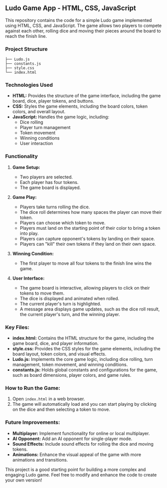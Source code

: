## Ludo Game App - HTML, CSS, JavaScript

This repository contains the code for a simple Ludo game implemented using HTML, CSS, and JavaScript. The game allows two players to compete against each other, rolling dice and moving their pieces around the board to reach the finish line.

### Project Structure

```
├── Ludo.js
├── constants.js
├── style.css
└── index.html
```

### Technologies Used

* **HTML:** Provides the structure of the game interface, including the game board, dice, player tokens, and buttons.
* **CSS:** Styles the game elements, including the board colors, token colors, and overall layout.
* **JavaScript:** Handles the game logic, including:
    * Dice rolling
    * Player turn management
    * Token movement
    * Winning conditions
    * User interaction

### Functionality

1. **Game Setup:**
   - Two players are selected.
   - Each player has four tokens.
   - The game board is displayed.

2. **Game Play:**
   - Players take turns rolling the dice.
   - The dice roll determines how many spaces the player can move their token.
   - Players can choose which token to move.
   - Players must land on the starting point of their color to bring a token into play.
   - Players can capture opponent's tokens by landing on their space.
   - Players can "kill" their own tokens if they land on their own space.

3. **Winning Condition:**
   - The first player to move all four tokens to the finish line wins the game.

4. **User Interface:**
   - The game board is interactive, allowing players to click on their tokens to move them.
   - The dice is displayed and animated when rolled.
   - The current player's turn is highlighted.
   - A message area displays game updates, such as the dice roll result, the current player's turn, and the winning player.

### Key Files:

* **index.html:** Contains the HTML structure for the game, including the game board, dice, and player information.
* **style.css:** Provides the CSS styles for the game elements, including the board layout, token colors, and visual effects.
* **Ludo.js:** Implements the core game logic, including dice rolling, turn management, token movement, and winning conditions.
* **constants.js:** Holds global constants and configurations for the game, such as board dimensions, player colors, and game rules.

### How to Run the Game:

1. Open `index.html` in a web browser.
2. The game will automatically load and you can start playing by clicking on the dice and then selecting a token to move.

### Future Improvements:

* **Multiplayer:** Implement functionality for online or local multiplayer.
* **AI Opponent:** Add an AI opponent for single-player mode.
* **Sound Effects:** Include sound effects for rolling the dice and moving tokens.
* **Animations:** Enhance the visual appeal of the game with more animations and transitions.

This project is a good starting point for building a more complex and engaging Ludo game. Feel free to modify and enhance the code to create your own version!
